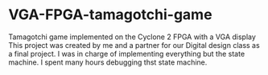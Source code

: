 # VGA-FPGA-tamagotchi-game
Tamagotchi game implemented on the Cyclone 2 FPGA with a VGA display
This project was created by me and a partner for our Digital design class as a final project. I was in charge of implementing
everything but the state machine. I spent many hours debugging thst state machine. 
